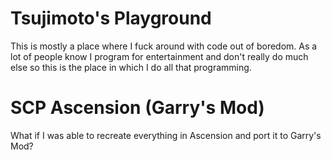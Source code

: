 # Tsujimoto's Playground

This is mostly a place where I fuck around with code out of boredom. As a lot of people know I program for entertainment and don't really do much else so this is the place in which I do all that programming.

# SCP Ascension (Garry's Mod)

What if I was able to recreate everything in Ascension and port it to Garry's Mod?